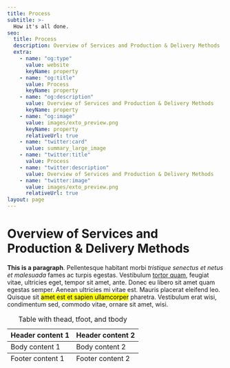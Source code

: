 ```yaml
---
title: Process
subtitle: >-
  How it's all done.
seo:
  title: Process
  description: Overview of Services and Production & Delivery Methods
  extra:
    - name: "og:type"
      value: website
      keyName: property
    - name: "og:title"
      value: Process
      keyName: property
    - name: "og:description"
      value: Overview of Services and Production & Delivery Methods
      keyName: property
    - name: "og:image"
      value: images/exto_preview.png
      keyName: property
      relativeUrl: true
    - name: "twitter:card"
      value: summary_large_image
    - name: "twitter:title"
      value: Process
    - name: "twitter:description"
      value: Overview of Services and Production & Delivery Methods
    - name: "twitter:image"
      value: images/exto_preview.png
      relativeUrl: true
layout: page
---
```


# Overview of Services and Production & Delivery Methods

**This is a paragraph**. Pellentesque habitant morbi _tristique senectus et netus et malesuada_ fames ac turpis egestas. Vestibulum [tortor quam](https://www.google.com), feugiat vitae, ultricies eget, tempor sit amet, ante. Donec eu libero sit amet quam egestas semper. Aenean ultricies mi vitae est. Mauris placerat eleifend leo. Quisque sit <mark>amet est et sapien ullamcorper</mark> pharetra. Vestibulum erat wisi, condimentum sed, commodo vitae, ornare sit amet, wisi.

<table>
    <caption>Table with thead, tfoot, and tbody</caption>
  <thead>
    <tr>
      <th>Header content 1</th>
      <th>Header content 2</th>
    </tr>
  </thead>
  <tbody>
    <tr>
      <td>Body content 1</td>
      <td>Body content 2</td>
    </tr>
  </tbody>
  <tfoot>
    <tr>
      <td>Footer content 1</td>
      <td>Footer content 2</td>
    </tr>
  </tfoot>
</table>
